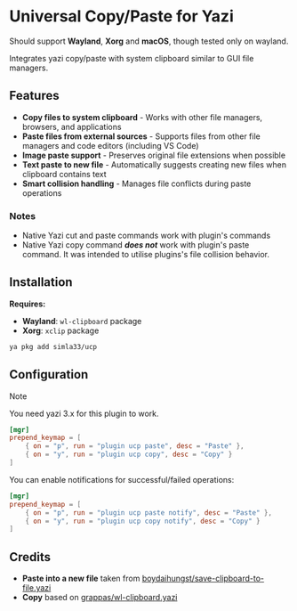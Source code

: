 # Universal Copy/Paste for Yazi

Should support **Wayland**, **Xorg** and **macOS**, though tested only on wayland. 

Integrates yazi copy/paste with system clipboard similar to GUI file managers.

## Features

- **Copy files to system clipboard** - Works with other file managers, browsers, and applications
- **Paste files from external sources** - Supports files from other file managers and code editors (including VS Code)
- **Image paste support** - Preserves original file extensions when possible
- **Text paste to new file** - Automatically suggests creating new files when clipboard contains text
- **Smart collision handling** - Manages file conflicts during paste operations


### Notes

- Native Yazi cut and paste commands work with plugin's commands
- Native Yazi copy command ***does not*** work with plugin's paste command. It was intended to utilise plugins's file collision behavior. 


## Installation

**Requires:**

- **Wayland**: `wl-clipboard` package
- **Xorg**: `xclip` package  

```bash
ya pkg add simla33/ucp
```

## Configuration

> [!NOTE]
> You need yazi 3.x for this plugin to work.

```toml
[mgr]
prepend_keymap = [
    { on = "p", run = "plugin ucp paste", desc = "Paste" },
    { on = "y", run = "plugin ucp copy", desc = "Copy" }
]
```

You can enable notifications for successful/failed operations:

```toml
[mgr]
prepend_keymap = [
    { on = "p", run = "plugin ucp paste notify", desc = "Paste" },
    { on = "y", run = "plugin ucp copy notify", desc = "Copy" }
]
```

## Credits

- **Paste into a new file** taken from [boydaihungst/save-clipboard-to-file.yazi](https://github.com/boydaihungst/save-clipboard-to-file.yazi)
- **Copy** based on [grappas/wl-clipboard.yazi](https://github.com/grappas/wl-clipboard.yazi)
